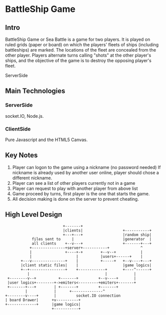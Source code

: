 # BattleShip Game

## Intro

BattleShip Game or Sea Battle​ is a game for two players. It is played on
ruled grids (paper or board) on which the players' fleets of ships (including battleships)
are marked. The locations of the fleet are concealed from the other player. Players
alternate turns calling "shots" at the other player's ships, and the objective of the game
is to destroy the opposing player's fleet.

ServerSide

## Main Technologies

### ServerSide

socket.IO, Node.js.

### ClientSide

Pure Javascript and the HTML5 Canvas.

## Key Notes

1. Player can logon to the game using a nickname (no password needed)
   If nickname is already used by another user online, player should chose a
   different nickname.
2. Player can see a list of other players currently not in a game
3. Player can request to play with another player from above list
4. Game proceed by turns, first player is the one that starts the game.
5. All decision making is done on the server to prevent cheating.

## High Level Design

```
                          +-------+
                          |clients|                  +-----------+
                          +---+---+                  |random ship|
            files sent to     |                      |generator  |
            all clients    +--v---+                  +-------+---+
           +---------------+server+-----------+              ^
           |               +----+-+        +--v--+           |
           |                    |          |users+------+    |
       +---v---------------+    |          +-----+   +--v----+---+
       |client static files|    |                    |game logics|
       +--+----------------+    +------------+       +----^------+
          |                                  |            |
 +--------v--+          +-------+         +--v----+       |
 |user logics+--------+->emiters<---------+emiters+-------+
 +-------+---+        | +-------+         +-------+
         |            |      +--------------^
+--------v----+       |         socket.IO connection
| board Drawer|      +v----------+
+-------------+      |game logics|
                     +-----------+
```
